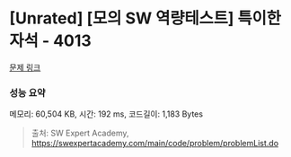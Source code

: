 # [Unrated] [모의 SW 역량테스트] 특이한 자석 - 4013 

[문제 링크](https://swexpertacademy.com/main/code/problem/problemDetail.do?contestProbId=AWIeV9sKkcoDFAVH) 

### 성능 요약

메모리: 60,504 KB, 시간: 192 ms, 코드길이: 1,183 Bytes



> 출처: SW Expert Academy, https://swexpertacademy.com/main/code/problem/problemList.do